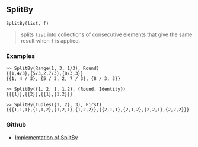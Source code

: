 ## SplitBy

```
SplitBy(list, f)
```

> splits `list` into collections of consecutive elements that give the same result when `f` is applied.

### Examples

```
>> SplitBy(Range(1, 3, 1/3), Round) 
{{1,4/3},{5/3,2,7/3},{8/3,3}}
{{1, 4 / 3}, {5 / 3, 2, 7 / 3}, {8 / 3, 3}}
 
>> SplitBy({1, 2, 1, 1.2}, {Round, Identity})
{{{1}},{{2}},{{1},{1.2}}} 
 
>> SplitBy(Tuples({1, 2}, 3), First)
{{{1,1,1},{1,1,2},{1,2,1},{1,2,2}},{{2,1,1},{2,1,2},{2,2,1},{2,2,2}}} 
```

### Github

* [Implementation of SplitBy](https://github.com/axkr/symja_android_library/blob/master/symja_android_library/matheclipse-core/src/main/java/org/matheclipse/core/builtin/ListFunctions.java#L6478) 
